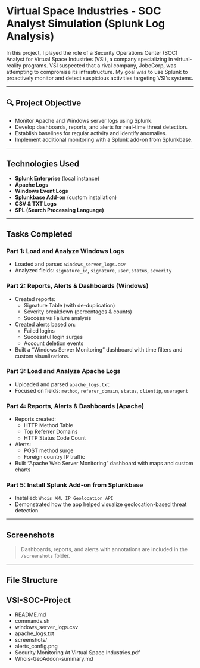 # Virtual Space Industries - SOC Analyst Simulation (Splunk Log Analysis)

In this project, I played the role of a Security Operations Center (SOC) Analyst for Virtual Space Industries (VSI), a company specializing in virtual-reality programs. VSI suspected that a rival company, JobeCorp, was attempting to compromise its infrastructure. My goal was to use Splunk to proactively monitor and detect suspicious activities targeting VSI's systems.

---

## 🔍 Project Objective

- Monitor Apache and Windows server logs using Splunk.
- Develop dashboards, reports, and alerts for real-time threat detection.
- Establish baselines for regular activity and identify anomalies.
- Implement additional monitoring with a Splunk add-on from Splunkbase.

---

## Technologies Used

- **Splunk Enterprise** (local instance)
- **Apache Logs**
- **Windows Event Logs**
- **Splunkbase Add-on** (custom installation)
- **CSV & TXT Logs**
- **SPL (Search Processing Language)**

---

## Tasks Completed

### Part 1: Load and Analyze Windows Logs
- Loaded and parsed `windows_server_logs.csv`
- Analyzed fields: `signature_id`, `signature`, `user`, `status`, `severity`

### Part 2: Reports, Alerts & Dashboards (Windows)
- Created reports:
  - Signature Table (with de-duplication)
  - Severity breakdown (percentages & counts)
  - Success vs Failure analysis
- Created alerts based on:
  - Failed logins
  - Successful login surges
  - Account deletion events
- Built a “Windows Server Monitoring” dashboard with time filters and custom visualizations.

### Part 3: Load and Analyze Apache Logs
- Uploaded and parsed `apache_logs.txt`
- Focused on fields: `method`, `referer_domain`, `status`, `clientip`, `useragent`

### Part 4: Reports, Alerts & Dashboards (Apache)
- Reports created:
  - HTTP Method Table
  - Top Referrer Domains
  - HTTP Status Code Count
- Alerts:
  - POST method surge
  - Foreign country IP traffic
- Built “Apache Web Server Monitoring” dashboard with maps and custom charts

### Part 5: Install Splunk Add-on from Splunkbase
- Installed: `Whois XML IP Geolocation API`
- Demonstrated how the app helped visualize geolocation-based threat detection

---

## Screenshots

> Dashboards, reports, and alerts with annotations are included in the `/screenshots` folder.

---

## File Structure

## VSI-SOC-Project

- README.md
- commands.sh
- windows_server_logs.csv
- apache_logs.txt
- screenshots/
- alerts_config.png
- Security Monitoring At Virtual Space Industries.pdf
- Whois-GeoAddon-summary.md

